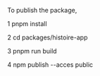 To publish the package,

1 pnpm install

2 cd packages/histoire-app

3 pnpm run build

4 npm publish --acces public